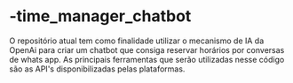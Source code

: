 # -time_manager_chatbot
O repositório atual tem como finalidade utilizar o mecanismo de IA da OpenAi  para criar um chatbot que consiga reservar horários por conversas de whats app. As principais ferramentas que serão utilizadas nesse código são as API's disponibilizadas pelas plataformas.
